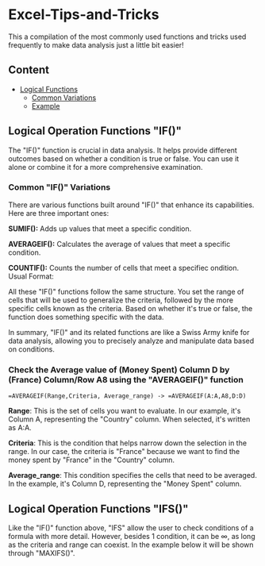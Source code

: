 # Excel-Tips-and-Tricks
This a compilation of the most commonly used functions and tricks used frequently to make data analysis just a little bit easier!

## Content
* [Logical Functions](#Logical-Operation-Functions-"IF()")
  * [Common Variations](#Common-"IF()"-Variations)
  * [Example](#Check-the-Average-value-of-(Money-Spent)-Column-D-by-(France)-Column/Row-A8-using-the-"AVERAGEIF()"-function)

## Logical Operation Functions "IF()"
The "IF()" function is crucial in data analysis. It helps provide different outcomes based on whether a condition is true or false. You can use it alone or combine it for a more comprehensive examination. 

### **Common "IF()" Variations**
There are various functions built around "IF()" that enhance its capabilities. Here are three important ones:

**SUMIF():** Adds up values that meet a specific condition.

**AVERAGEIF():** Calculates the average of values that meet a specific condition.

**COUNTIF():** Counts the number of cells that meet a specifiec ondition.
Usual Format:


All these "IF()" functions follow the same structure. You set the range of cells that will be used to generalize the criteria, followed by the more specific cells known as the criteria. Based on whether it's true or false, the function does something specific with the data.

In summary, "IF()" and its related functions are like a Swiss Army knife for data analysis, allowing you to precisely analyze and manipulate data based on conditions.

### Check the Average value of (Money Spent) Column D by (France) Column/Row A8 using the "AVERAGEIF()" function
```
=AVERAGEIF(Range,Criteria, Average_range) -> =AVERAGEIF(A:A,A8,D:D)
```
**Range**: This is the set of cells you want to evaluate. In our example, it's Column A, representing the "Country" column. When selected, it's written as A:A.

**Criteria**: This is the condition that helps narrow down the selection in the range. In our case, the criteria is "France" because we want to find the money spent by "France" in the "Country" column.

**Average_range**: This condition specifies the cells that need to be averaged. In the example, it's Column D, representing the "Money Spent" column.

## Logical Operation Functions "IFS()"
Like the "IF()" function above, "IFS" allow the user to check conditions of a formula with more detail. However, besides 1 condition, it can be ∞, as long as the criteria and range can coexist. In the example below it will be shown through "MAXIFS()". 
